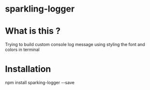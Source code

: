 # sparkling-logger
# What is this ?

Trying to build custom console log message using styling the font and colors in terminal

# Installation

npm install sparking-logger --save

